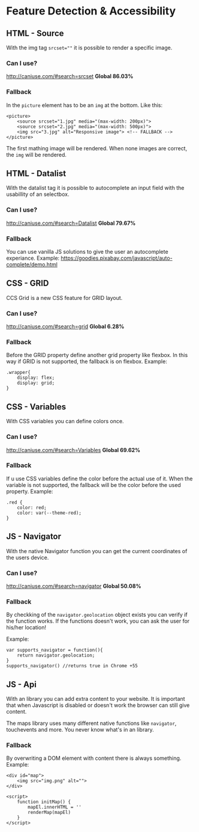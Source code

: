 # Feature Detection & Accessibility
## HTML - Source

With the img tag `srcset=""` it is possible to render a specific image.

### Can I use?
http://caniuse.com/#search=srcset
**Global 86.03%**

### Fallback
In the `picture` element has to be an `img` at the bottom. Like this:

```
<picture>
    <source srcset="1.jpg" media="(max-width: 200px)">
    <source srcset="2.jpg" media="(max-width: 500px)">
    <img src="3.jpg" alt="Responsive image"> <!-- FALLBACK -->
</picture>
```

The first mathing image will be rendered. When none images are correct, 
the `img` will be rendered.

## HTML - Datalist

With the datalist tag it is possible to autocomplete an input field with the usabillity of an selectbox.

### Can I use?
http://caniuse.com/#search=Datalist
**Global 79.67%**

### Fallback
You can use vanilla JS solutions to give the user an autocomplete experiance. Example: https://goodies.pixabay.com/javascript/auto-complete/demo.html 

## CSS - GRID

CCS Grid is a new CSS feature for GRID layout.

### Can I use?
http://caniuse.com/#search=grid
**Global 6.28%**

### Fallback
Before the GRID property define another grid property like flexbox. In this way if GRID is not supported, the fallback is on flexbox.
Example:
```
.wrapper{
    display: flex;
    display: grid;
}
```

## CSS - Variables

With CSS variables you can define colors once.

### Can I use?
http://caniuse.com/#search=Variables
**Global 69.62%**

### Fallback
If u use CSS variables define the color before the actual use of it. When the variable is not supported, the fallback will be the color before the used property.
Example:
```
.red {
    color: red;
    color: var(--theme-red);
}
```

## JS - Navigator

With the native Navigator function you can get the current coordinates of the users device.

### Can I use?
http://caniuse.com/#search=navigator
**Global 50.08%**


### Fallback
By checkking of the `navigator.geolocation` object exists you can verify if the function works. If the functions doesn't work, you can ask the user for his/her location!

Example:
```
var supports_navigator = function(){
    return navigator.geolocation;
}
supports_navigator() //returns true in Chrome +55
```

## JS - Api

With an library you can add extra content to your website. It is important that when Javascript is disabled or doesn't work the browser can still give content.

The maps library uses many different native functions like `navigator`, touchevents and more. You never know what's in an library.

### Fallback
By overwriting a DOM element with content there is always something.
Example:

```
<div id="map">
    <img src="img.png" alt="">
</div>

<script>
    function initMap() {
        mapEl.innerHTML = ''
        renderMap(mapEl)
    }
</script>
```